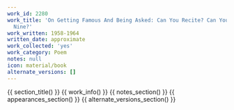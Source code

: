 ```yaml
---
work_id: 2280
work_title: 'On Getting Famous And Being Asked: Can You Recite? Can You Be There At
  Nine?'
work_written: 1958-1964
written_date: approximate
work_collected: 'yes'
work_category: Poem
notes: null
icon: material/book
alternate_versions: []
---
```


{{ section_title() }}
{{ work_info() }}
{{ notes_section() }}
{{ appearances_section() }}
{{ alternate_versions_section() }}